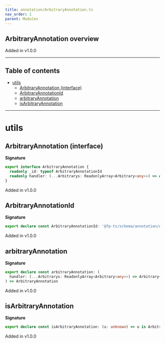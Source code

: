 ```yaml
---
title: annotation/ArbitraryAnnotation.ts
nav_order: 1
parent: Modules
---
```


## ArbitraryAnnotation overview

Added in v1.0.0

---

<h2 class="text-delta">Table of contents</h2>

- [utils](#utils)
  - [ArbitraryAnnotation (interface)](#arbitraryannotation-interface)
  - [ArbitraryAnnotationId](#arbitraryannotationid)
  - [arbitraryAnnotation](#arbitraryannotation)
  - [isArbitraryAnnotation](#isarbitraryannotation)

---

# utils

## ArbitraryAnnotation (interface)

**Signature**

```ts
export interface ArbitraryAnnotation {
  readonly _id: typeof ArbitraryAnnotationId
  readonly handler: (...Arbitrarys: ReadonlyArray<Arbitrary<any>>) => Arbitrary<any>
}
```

Added in v1.0.0

## ArbitraryAnnotationId

**Signature**

```ts
export declare const ArbitraryAnnotationId: '@fp-ts/schema/annotation/ArbitraryAnnotation'
```

Added in v1.0.0

## arbitraryAnnotation

**Signature**

```ts
export declare const arbitraryAnnotation: (
  handler: (...Arbitrarys: ReadonlyArray<Arbitrary<any>>) => Arbitrary<any>
) => ArbitraryAnnotation
```

Added in v1.0.0

## isArbitraryAnnotation

**Signature**

```ts
export declare const isArbitraryAnnotation: (u: unknown) => u is ArbitraryAnnotation
```

Added in v1.0.0
